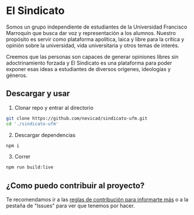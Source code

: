# El Sindicato
Somos un grupo independiente de estudiantes de la Universidad Francisco Marroquín que busca dar voz y representación a los alumnos. Nuestro propósito es servir como plataforma apolítica, laica y libre para la crítica y opinión sobre la universidad, vida universitaria y otros temas de interés.
  
Creemos que las personas son capaces de generar opiniones libres sin adoctrinamiento forzada y El Sindicato es una plataforma para poder exponer esas ideas a estudiantes de diversos orígenes, ideologías y géneros.

## Descargar y usar
1. Clonar repo y entrar al directorio
```bash
git clone https://github.com/nevicad/sindicato-ufm.git
cd './sindicato-ufm'
```
2. Descargar dependencias
```bash
npm i
```
3. Correr
```bash
npm run build:live
```

## ¿Como puedo contribuir al proyecto?
Te recomendamos ir a las [reglas de contribución para informarte más](https://github.com/nevicad/sindicato-ufm/blob/master/CONTRIBUTING.md) o a la pestaña de "Issues" para ver que tenemos por hacer.
